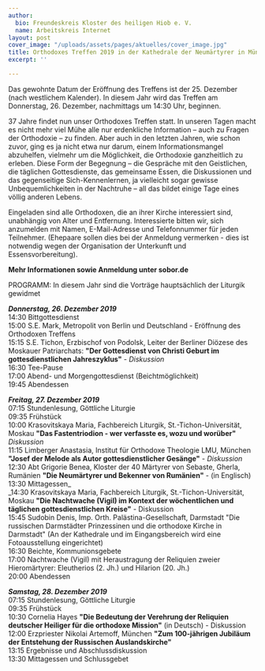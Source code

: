 ```yaml
---
author:
  bio: Freundeskreis Kloster des heiligen Hiob e. V.
  name: Arbeitskreis Internet
layout: post
cover_image: "/uploads/assets/pages/aktuelles/cover_image.jpg"
title: Orthodoxes Treffen 2019 in der Kathedrale der Neumärtyrer in München-Perlach
excerpt: ''

---
```

Das gewohnte Datum der Eröffnung des Treffens ist der 25. Dezember (nach westlichem Kalender). In diesem Jahr wird das Treffen am Donnerstag, 26. Dezember, nachmittags um 14:30 Uhr, beginnen.

37 Jahre findet nun unser Orthodoxes Treffen statt. In unseren Tagen macht es nicht mehr viel Mühe alle nur erdenkliche Information – auch zu Fragen der Orthodoxie – zu finden. Aber auch in den letzten Jahren, wie schon zuvor, ging es ja nicht etwa nur darum, einem Informationsmangel abzuhelfen, vielmehr um die Möglichkeit, die Orthodoxie ganzheitlich zu erleben. Diese Form der Begegnung – die Gespräche mit den Geistlichen, die täglichen Gottesdienste, das gemeinsame Essen, die Diskussionen und das gegenseitige Sich-Kennenlernen, ja vielleicht sogar gewisse Unbequemlichkeiten in der Nachtruhe – all das bildet einige Tage eines völlig anderen Lebens.

Eingeladen sind alle Orthodoxen, die an ihrer Kirche interessiert sind, unabhängig von Alter und Entfernung. Interessierte bitten wir, sich anzumelden mit Namen, E-Mail-Adresse und Telefonnummer für jeden Teilnehmer. (Ehepaare sollen dies bei der Anmeldung vermerken - dies ist notwendig wegen der Organisation der Unterkunft und Essensvorbereitung).

**Mehr Informationen sowie Anmeldung unter sobor.de** 

PROGRAMM: In diesem Jahr sind die Vorträge hauptsächlich der Liturgik gewidmet

**_Donnerstag, 26. Dezember 2019_**  
14:30 Bittgottesdienst  
15:00 S.E. Mark, Metropolit von Berlin und Deutschland - Eröffnung des Orthodoxen Treffens  
15:15 S.E. Tichon, Erzbischof von Podolsk, Leiter der Berliner Diözese des Moskauer Patriarchats: **"Der Gottesdienst von Christi Geburt im gottesdienstlichen Jahreszyklus"** - _Diskussion_  
16:30 Tee-Pause  
17:00 Abend- und Morgengottesdienst (Beichtmöglichkeit)  
19:45 Abendessen  
  
**_Freitag, 27. Dezember 2019_**  
07:15 Stundenlesung, Göttliche Liturgie  
09:35 Frühstück  
10:00 Krasovitskaya Maria, Fachbereich Liturgik, St.-Tichon-Universität, Moskau **"Das Fastentriodion - wer verfasste es, wozu und worüber"** _Diskussion_  
11:15 Limberger Anastasia, Institut für Orthodoxe Theologie LMU, München **"Josef der Melode als Autor gottesdienstlicher Gesänge"** - _Diskussion_  
12:30 Abt Grigorie Benea, Kloster der 40 Märtyrer von Sebaste, Gherla, Rumänien **"Die Neumärtyrer und Bekenner von Rumänien"** - (in Englisch)  
13:30 Mittagessen_  
_14:30 Krasovitskaya Maria, Fachbereich Liturgik, St.-Tichon-Universität, Moskau **"Die Nachtwache (Vigil) im Kontext der wöchentlichen und täglichen gottesdienstlichen Kreise"** - Diskussion  
15:45 Sudobin Denis, Imp. Orth. Palästina-Gesellschaft, Darmstadt "Die russischen Darmstädter Prinzessinen und die orthodoxe Kirche in Darmstadt" (An der Kathedrale und im Eingangsbereich wird eine Fotoausstellung eingerichtet)  
16:30 Beichte, Kommunionsgebete  
17:00 Nachtwache (Vigil) mit Heraustragung der Reliquien zweier Hieromärtyrer: Eleutherios (2. Jh.) und Hilarion (20. Jh.)  
20:00 Abendessen

**_Samstag, 28. Dezember 2019_**  
07:15 Stundenlesung, Göttliche Liturgie  
09:35 Frühstück  
10:30 Cornelia Hayes **"Die Bedeutung der Verehrung der Reliquien deutscher Heiliger für die orthodoxe Mission"** (in Deutsch) - Diskussion  
12:00 Erzpriester Nikolai Artemoff, München **"Zum 100-jährigen Jubiläum der Entstehung der Russischen Auslandskirche"**  
13:15 Ergebnisse und Abschlussdiskussion  
13:30 Mittagessen und Schlussgebet